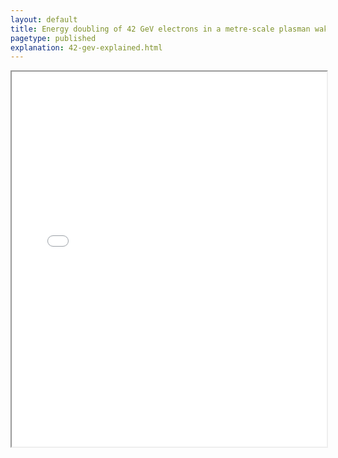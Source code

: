 ```yaml
---
layout: default
title: Energy doubling of 42 GeV electrons in a metre-scale plasman wakefield accelerator
pagetype: published
explanation: 42-gev-explained.html
---
```


<iframe src="slac-pub-12363.pdf" width="100%" height="600px"></iframe>
